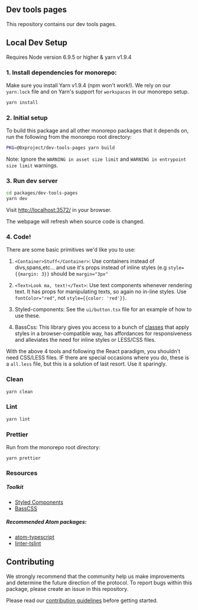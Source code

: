 ## Dev tools pages

This repository contains our dev tools pages.

## Local Dev Setup

Requires Node version 6.9.5 or higher & yarn v1.9.4

### 1. Install dependencies for monorepo:

Make sure you install Yarn v1.9.4 (npm won't work!). We rely on our `yarn.lock` file and on Yarn's support for `workspaces` in our monorepo setup.

```bash
yarn install
```

### 2. Initial setup

To build this package and all other monorepo packages that it depends on, run the following from the monorepo root directory:

```bash
PKG=@0xproject/dev-tools-pages yarn build
```

Note: Ignore the `WARNING in asset size limit` and `WARNING in entrypoint size limit` warnings.

### 3. Run dev server

```bash
cd packages/dev-tools-pages
yarn dev
```

Visit [http://localhost:3572/](http://localhost:3572/) in your browser.

The webpage will refresh when source code is changed.

### 4. Code!

There are some basic primitives we'd like you to use:

1.  `<Container>Stuff</Container>`: Use containers instead of divs,spans,etc... and use it's props instead of inline styles (e.g `style={{margin: 3}}` should be `margin="3px"`

2.  `<Text>Look ma, text!</Text>`: Use text components whenever rendering text. It has props for manipulating texts, so again no in-line styles. Use `fontColor="red"`, not `style={{color: 'red'}}`.

3.  Styled-components: See the `ui/button.tsx` file for an example of how to use these.

4.  BassCss: This library gives you access to a bunch of [classes](http://basscss.com/) that apply styles in a browser-compatible way, has affordances for responsiveness and alleviates the need for inline styles or LESS/CSS files.

With the above 4 tools and following the React paradigm, you shouldn't need CSS/LESS files. IF there are special occasions where you do, these is a `all.less` file, but this is a solution of last resort. Use it sparingly.

### Clean

```bash
yarn clean
```

### Lint

```bash
yarn lint
```

### Prettier

Run from the monorepo root directory:

```
yarn prettier
```

### Resources

##### Toolkit

*   [Styled Components](https://www.styled-components.com/)
*   [BassCSS](http://basscss.com/)

##### Recommended Atom packages:

*   [atom-typescript](https://atom.io/packages/atom-typescript)
*   [linter-tslint](https://atom.io/packages/linter-tslint)

## Contributing

We strongly recommend that the community help us make improvements and determine the future direction of the protocol. To report bugs within this package, please create an issue in this repository.

Please read our [contribution guidelines](../../CONTRIBUTING.md) before getting started.
